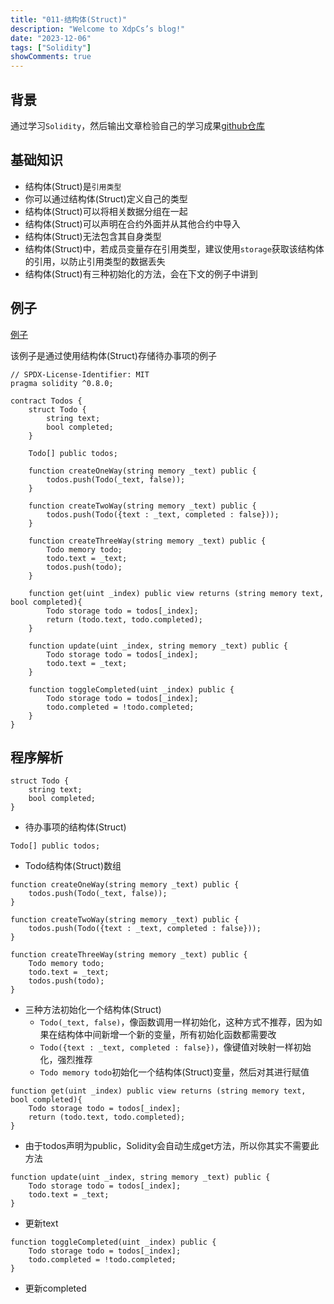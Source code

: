 ```yaml
---
title: "011-结构体(Struct)"
description: "Welcome to XdpCs’s blog!"
date: "2023-12-06"
tags: ["Solidity"]
showComments: true
---
```


## 背景

通过学习`Solidity`，然后输出文章检验自己的学习成果[github仓库](https://github.com/XdpCs/Solidity-learning)

## 基础知识

* 结构体(Struct)是`引用类型`
* 你可以通过结构体(Struct)定义自己的类型
* 结构体(Struct)可以将相关数据分组在一起
* 结构体(Struct)可以声明在合约外面并从其他合约中导入
* 结构体(Struct)无法包含其自身类型
* 结构体(Struct)中，若成员变量存在引用类型，建议使用`storage`获取该结构体的引用，以防止引用类型的数据丢失
* 结构体(Struct)有三种初始化的方法，会在下文的例子中讲到

## 例子

[例子](https://github.com/XdpCs/Solidity-learning/blob/master/Solidity/011.Structs/Todos.sol)

该例子是通过使用结构体(Struct)存储待办事项的例子

```solidity
// SPDX-License-Identifier: MIT
pragma solidity ^0.8.0;

contract Todos {
    struct Todo {
        string text;
        bool completed;
    }

    Todo[] public todos;

    function createOneWay(string memory _text) public {
        todos.push(Todo(_text, false));
    }

    function createTwoWay(string memory _text) public {
        todos.push(Todo({text : _text, completed : false}));
    }

    function createThreeWay(string memory _text) public {
        Todo memory todo;
        todo.text = _text;
        todos.push(todo);
    }

    function get(uint _index) public view returns (string memory text, bool completed){
        Todo storage todo = todos[_index];
        return (todo.text, todo.completed);
    }

    function update(uint _index, string memory _text) public {
        Todo storage todo = todos[_index];
        todo.text = _text;
    }

    function toggleCompleted(uint _index) public {
        Todo storage todo = todos[_index];
        todo.completed = !todo.completed;
    }
}
```

## 程序解析

```solidity
struct Todo {
    string text;
    bool completed;
}
```

* 待办事项的结构体(Struct)

```solidity
Todo[] public todos;
```

* Todo结构体(Struct)数组

```solidity
function createOneWay(string memory _text) public {
    todos.push(Todo(_text, false));
}

function createTwoWay(string memory _text) public {
    todos.push(Todo({text : _text, completed : false}));
}

function createThreeWay(string memory _text) public {
    Todo memory todo;
    todo.text = _text;
    todos.push(todo);
}
```

* 三种方法初始化一个结构体(Struct)
  * `Todo(_text, false)`，像函数调用一样初始化，这种方式不推荐，因为如果在结构体中间新增一个新的变量，所有初始化函数都需要改
  * `Todo({text : _text, completed : false})`，像键值对映射一样初始化，强烈推荐
  * `Todo memory todo`初始化一个结构体(Struct)变量，然后对其进行赋值

```solidity
function get(uint _index) public view returns (string memory text, bool completed){
    Todo storage todo = todos[_index];
    return (todo.text, todo.completed);
}
```

* 由于todos声明为public，Solidity会自动生成get方法，所以你其实不需要此方法

```solidity
function update(uint _index, string memory _text) public {
    Todo storage todo = todos[_index];
    todo.text = _text;
}
```

* 更新text

```solidity
function toggleCompleted(uint _index) public {
    Todo storage todo = todos[_index];
    todo.completed = !todo.completed;
}
```

* 更新completed
